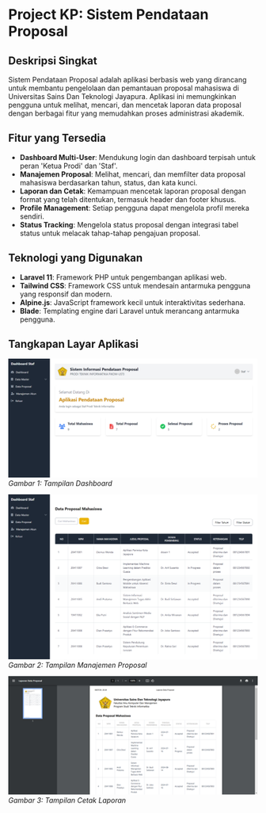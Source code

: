 # Project KP: Sistem Pendataan Proposal

## Deskripsi Singkat

Sistem Pendataan Proposal adalah aplikasi berbasis web yang dirancang untuk membantu pengelolaan dan pemantauan proposal mahasiswa di Universitas Sains Dan Teknologi Jayapura. Aplikasi ini memungkinkan pengguna untuk melihat, mencari, dan mencetak laporan data proposal dengan berbagai fitur yang memudahkan proses administrasi akademik.

## Fitur yang Tersedia

- **Dashboard Multi-User**: Mendukung login dan dashboard terpisah untuk peran 'Ketua Prodi' dan 'Staf'.
- **Manajemen Proposal**: Melihat, mencari, dan memfilter data proposal mahasiswa berdasarkan tahun, status, dan kata kunci.
- **Laporan dan Cetak**: Kemampuan mencetak laporan proposal dengan format yang telah ditentukan, termasuk header dan footer khusus.
- **Profile Management**: Setiap pengguna dapat mengelola profil mereka sendiri.
- **Status Tracking**: Mengelola status proposal dengan integrasi tabel status untuk melacak tahap-tahap pengajuan proposal.

## Teknologi yang Digunakan

- **Laravel 11**: Framework PHP untuk pengembangan aplikasi web.
- **Tailwind CSS**: Framework CSS untuk mendesain antarmuka pengguna yang responsif dan modern.
- **Alpine.js**: JavaScript framework kecil untuk interaktivitas sederhana.
- **Blade**: Templating engine dari Laravel untuk merancang antarmuka pengguna.

## Tangkapan Layar Aplikasi

![Dashboard](https://github.com/anjastabuni/project-kp/blob/main/public/img/dashboard.png)
*Gambar 1: Tampilan Dashboard*

![Manajemen Proposal](https://github.com/anjastabuni/project-kp/blob/main/public/img/manajemen-proposal.png)
*Gambar 2: Tampilan Manajemen Proposal*

![Cetak Laporan](https://github.com/anjastabuni/project-kp/blob/main/public/img/cetak-laporan.png)
*Gambar 3: Tampilan Cetak Laporan*

